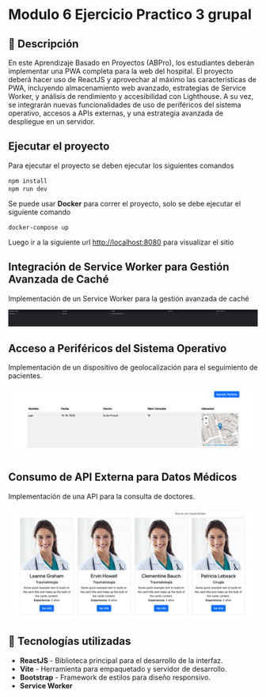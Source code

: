 # Modulo 6 Ejercicio Practico 3 grupal

## 📖 Descripción
En este Aprendizaje Basado en Proyectos (ABPro), los estudiantes deberán implementar
una PWA completa para la web del hospital. El proyecto deberá hacer uso de ReactJS y
aprovechar al máximo las características de PWA, incluyendo almacenamiento web avanzado,
estrategias de Service Worker, y análisis de rendimiento y accesibilidad con Lighthouse. A su
vez, se integrarán nuevas funcionalidades de uso de periféricos del sistema operativo,
accesos a APIs externas, y una estrategia avanzada de despliegue en un servidor.

## Ejecutar el proyecto

Para ejecutar el proyecto se deben ejecutar los siguientes comandos

```
npm install
npm run dev
```

Se puede usar **Docker** para correr el proyecto, solo se debe ejecutar el siguiente comando

```
docker-compose up
```

Luego ir a la siguiente url [http://localhost:8080](http://localhost:8080) para visualizar el sitio

## Integración de Service Worker para Gestión Avanzada de Caché
Implementación de un Service Worker para la gestión avanzada de caché

![alt text](https://github.com/pedroguerrero/m06ep03/blob/main/public/captura2.png)

## Acceso a Periféricos del Sistema Operativo
Implementación de un dispositivo de geolocalización para el seguimiento de pacientes.

![alt text](https://github.com/pedroguerrero/m06ep03/blob/main/public/captura1.png)

## Consumo de API Externa para Datos Médicos
Implementación de una API para la consulta de doctores.

![alt text](https://github.com/pedroguerrero/m06ep03/blob/main/public/captura3.png)

## 🔧 Tecnologías utilizadas

- **ReactJS** - Biblioteca principal para el desarrollo de la interfaz.
- **Vite** - Herramienta para empaquetado y servidor de desarrollo.
- **Bootstrap** - Framework de estilos para diseño responsivo.
- **Service Worker**
